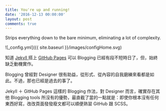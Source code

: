```yaml
---
title: You're up and running!
date: '2016-12-13 00:00:00'
layout: post
comments: true
---
```


Strips everything down to the bare minimum, eliminating a lot of complexity.

![_config.yml]({{ site.baseurl }}/images/configHome.svg)

知道 [ Jekyll ](http://jekyllrb.com/ " Jekyll ") 搭上 [GitHub Pages](https://pages.github.com/ "GitHub Pages - Websites for you and your projects, hosted directly from your GitHub repository. Just edit, push, and your changes are live.") 可以 Blogging 已經有段不短時日了，但，始終缺乏動機實作。

Blogging 曾經對 Designer 很有助益，從形式、從內容的自我磨練來看都是如此。不過，那也已經是過去的事了。

Jekyll ＋ GitHub Pages 這樣的 Blogging 作法，對 Designer 而言，確實存在其他 Blogging tools 所沒有的優勢，最直截了當的一點就是：即使你根本沒有任何東西好寫，改改頁面發發廢文都可以順便熟習 GitHub 跟 SCSS。




